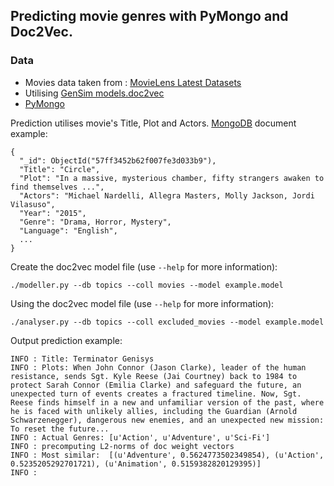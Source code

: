 ## Predicting movie genres with PyMongo and Doc2Vec. 

### Data
* Movies data taken from : [MovieLens Latest Datasets](http://grouplens.org/datasets/movielens/latest/)
* Utilising [GenSim models.doc2vec](https://radimrehurek.com/gensim/models/doc2vec.html)
* [PyMongo](https://api.mongodb.com/python/current/)

Prediction utilises movie's Title, Plot and Actors. 
[MongoDB](https://www.mongodb.com/download-center) document example: 

```
{
  "_id": ObjectId("57ff3452b62f007fe3d033b9"),
  "Title": "Circle",
  "Plot": "In a massive, mysterious chamber, fifty strangers awaken to find themselves ...",
  "Actors": "Michael Nardelli, Allegra Masters, Molly Jackson, Jordi Vilasuso",
  "Year": "2015",
  "Genre": "Drama, Horror, Mystery",  
  "Language": "English",
  ...
}

```

Create the doc2vec model file (use `--help` for more information): 

```
./modeller.py --db topics --coll movies --model example.model
```

Using the doc2vec model file (use `--help` for more information): 

```
./analyser.py --db topics --coll excluded_movies --model example.model

```

Output prediction example: 

```
INFO : Title: Terminator Genisys
INFO : Plots: When John Connor (Jason Clarke), leader of the human resistance, sends Sgt. Kyle Reese (Jai Courtney) back to 1984 to protect Sarah Connor (Emilia Clarke) and safeguard the future, an unexpected turn of events creates a fractured timeline. Now, Sgt. Reese finds himself in a new and unfamiliar version of the past, where he is faced with unlikely allies, including the Guardian (Arnold Schwarzenegger), dangerous new enemies, and an unexpected new mission: To reset the future...
INFO : Actual Genres: [u'Action', u'Adventure', u'Sci-Fi']
INFO : precomputing L2-norms of doc weight vectors
INFO : Most similar:  [(u'Adventure', 0.5624773502349854), (u'Action', 0.5235205292701721), (u'Animation', 0.5159382820129395)]
INFO :   

```